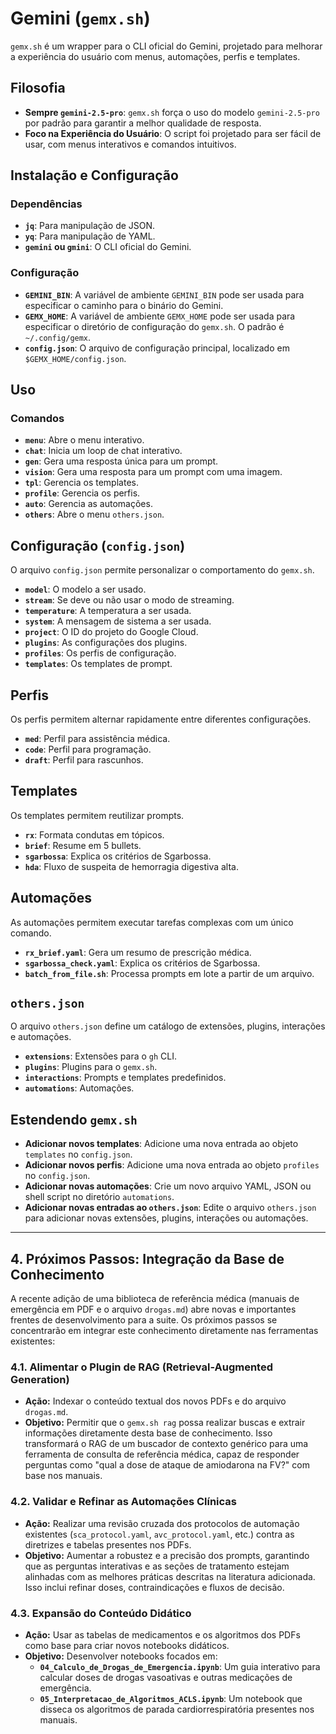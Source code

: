 # Gemini (`gemx.sh`)

`gemx.sh` é um wrapper para o CLI oficial do Gemini, projetado para melhorar a experiência do usuário com menus, automações, perfis e templates.

## Filosofia

- **Sempre `gemini-2.5-pro`**: `gemx.sh` força o uso do modelo `gemini-2.5-pro` por padrão para garantir a melhor qualidade de resposta.
- **Foco na Experiência do Usuário**: O script foi projetado para ser fácil de usar, com menus interativos e comandos intuitivos.

## Instalação e Configuração

### Dependências

- **`jq`**: Para manipulação de JSON.
- **`yq`**: Para manipulação de YAML.
- **`gemini` ou `gmini`**: O CLI oficial do Gemini.

### Configuração

- **`GEMINI_BIN`**: A variável de ambiente `GEMINI_BIN` pode ser usada para especificar o caminho para o binário do Gemini.
- **`GEMX_HOME`**: A variável de ambiente `GEMX_HOME` pode ser usada para especificar o diretório de configuração do `gemx.sh`. O padrão é `~/.config/gemx`.
- **`config.json`**: O arquivo de configuração principal, localizado em `$GEMX_HOME/config.json`.

## Uso

### Comandos

- **`menu`**: Abre o menu interativo.
- **`chat`**: Inicia um loop de chat interativo.
- **`gen`**: Gera uma resposta única para um prompt.
- **`vision`**: Gera uma resposta para um prompt com uma imagem.
- **`tpl`**: Gerencia os templates.
- **`profile`**: Gerencia os perfis.
- **`auto`**: Gerencia as automações.
- **`others`**: Abre o menu `others.json`.

## Configuração (`config.json`)

O arquivo `config.json` permite personalizar o comportamento do `gemx.sh`.

- **`model`**: O modelo a ser usado.
- **`stream`**: Se deve ou não usar o modo de streaming.
- **`temperature`**: A temperatura a ser usada.
- **`system`**: A mensagem de sistema a ser usada.
- **`project`**: O ID do projeto do Google Cloud.
- **`plugins`**: As configurações dos plugins.
- **`profiles`**: Os perfis de configuração.
- **`templates`**: Os templates de prompt.

## Perfis

Os perfis permitem alternar rapidamente entre diferentes configurações.

- **`med`**: Perfil para assistência médica.
- **`code`**: Perfil para programação.
- **`draft`**: Perfil para rascunhos.

## Templates

Os templates permitem reutilizar prompts.

- **`rx`**: Formata condutas em tópicos.
- **`brief`**: Resume em 5 bullets.
- **`sgarbossa`**: Explica os critérios de Sgarbossa.
- **`hda`**: Fluxo de suspeita de hemorragia digestiva alta.

## Automações

As automações permitem executar tarefas complexas com um único comando.

- **`rx_brief.yaml`**: Gera um resumo de prescrição médica.
- **`sgarbossa_check.yaml`**: Explica os critérios de Sgarbossa.
- **`batch_from_file.sh`**: Processa prompts em lote a partir de um arquivo.

## `others.json`

O arquivo `others.json` define um catálogo de extensões, plugins, interações e automações.

- **`extensions`**: Extensões para o `gh` CLI.
- **`plugins`**: Plugins para o `gemx.sh`.
- **`interactions`**: Prompts e templates predefinidos.
- **`automations`**: Automações.

## Estendendo `gemx.sh`

- **Adicionar novos templates**: Adicione uma nova entrada ao objeto `templates` no `config.json`.
- **Adicionar novos perfis**: Adicione uma nova entrada ao objeto `profiles` no `config.json`.
- **Adicionar novas automações**: Crie um novo arquivo YAML, JSON ou shell script no diretório `automations`.
- **Adicionar novas entradas ao `others.json`**: Edite o arquivo `others.json` para adicionar novas extensões, plugins, interações ou automações.

---

## 4. Próximos Passos: Integração da Base de Conhecimento

A recente adição de uma biblioteca de referência médica (manuais de emergência em PDF e o arquivo `drogas.md`) abre novas e importantes frentes de desenvolvimento para a suite. Os próximos passos se concentrarão em integrar este conhecimento diretamente nas ferramentas existentes:

### 4.1. Alimentar o Plugin de RAG (Retrieval-Augmented Generation)
- **Ação:** Indexar o conteúdo textual dos novos PDFs e do arquivo `drogas.md`.
- **Objetivo:** Permitir que o `gemx.sh rag` possa realizar buscas e extrair informações diretamente desta base de conhecimento. Isso transformará o RAG de um buscador de contexto genérico para uma ferramenta de consulta de referência médica, capaz de responder perguntas como "qual a dose de ataque de amiodarona na FV?" com base nos manuais.

### 4.2. Validar e Refinar as Automações Clínicas
- **Ação:** Realizar uma revisão cruzada dos protocolos de automação existentes (`sca_protocol.yaml`, `avc_protocol.yaml`, etc.) contra as diretrizes e tabelas presentes nos PDFs.
- **Objetivo:** Aumentar a robustez e a precisão dos prompts, garantindo que as perguntas interativas e as seções de tratamento estejam alinhadas com as melhores práticas descritas na literatura adicionada. Isso inclui refinar doses, contraindicações e fluxos de decisão.

### 4.3. Expansão do Conteúdo Didático
- **Ação:** Usar as tabelas de medicamentos e os algoritmos dos PDFs como base para criar novos notebooks didáticos.
- **Objetivo:** Desenvolver notebooks focados em:
    - **`04_Calculo_de_Drogas_de_Emergencia.ipynb`**: Um guia interativo para calcular doses de drogas vasoativas e outras medicações de emergência.
    - **`05_Interpretacao_de_Algoritmos_ACLS.ipynb`**: Um notebook que disseca os algoritmos de parada cardiorrespiratória presentes nos manuais.
